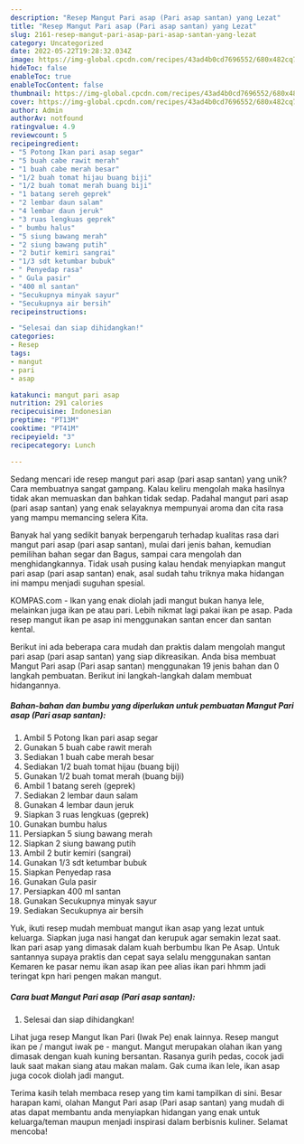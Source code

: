 ```yaml
---
description: "Resep Mangut Pari asap (Pari asap santan) yang Lezat"
title: "Resep Mangut Pari asap (Pari asap santan) yang Lezat"
slug: 2161-resep-mangut-pari-asap-pari-asap-santan-yang-lezat
category: Uncategorized
date: 2022-05-22T19:28:32.034Z
image: https://img-global.cpcdn.com/recipes/43ad4b0cd7696552/680x482cq70/mangut-pari-asap-pari-asap-santan-foto-resep-utama.jpg
hideToc: false
enableToc: true
enableTocContent: false
thumbnail: https://img-global.cpcdn.com/recipes/43ad4b0cd7696552/680x482cq70/mangut-pari-asap-pari-asap-santan-foto-resep-utama.jpg
cover: https://img-global.cpcdn.com/recipes/43ad4b0cd7696552/680x482cq70/mangut-pari-asap-pari-asap-santan-foto-resep-utama.jpg
author: Admin
authorAv: notfound
ratingvalue: 4.9
reviewcount: 5
recipeingredient:
- "5 Potong Ikan pari asap segar"
- "5 buah cabe rawit merah"
- "1 buah cabe merah besar"
- "1/2 buah tomat hijau buang biji"
- "1/2 buah tomat merah buang biji"
- "1 batang sereh geprek"
- "2 lembar daun salam"
- "4 lembar daun jeruk"
- "3 ruas lengkuas geprek"
- " bumbu halus"
- "5 siung bawang merah"
- "2 siung bawang putih"
- "2 butir kemiri sangrai"
- "1/3 sdt ketumbar bubuk"
- " Penyedap rasa"
- " Gula pasir"
- "400 ml santan"
- "Secukupnya minyak sayur"
- "Secukupnya air bersih"
recipeinstructions:

- "Selesai dan siap dihidangkan!"
categories:
- Resep
tags:
- mangut
- pari
- asap

katakunci: mangut pari asap 
nutrition: 291 calories
recipecuisine: Indonesian
preptime: "PT13M"
cooktime: "PT41M"
recipeyield: "3"
recipecategory: Lunch

---
```





Sedang mencari ide resep mangut pari asap (pari asap santan) yang unik? Cara membuatnya sangat gampang. Kalau keliru mengolah maka hasilnya tidak akan memuaskan dan bahkan tidak sedap. Padahal mangut pari asap (pari asap santan) yang enak selayaknya mempunyai aroma dan cita rasa yang mampu memancing selera Kita.





Banyak hal yang sedikit banyak berpengaruh terhadap kualitas rasa dari mangut pari asap (pari asap santan), mulai dari jenis bahan, kemudian pemilihan bahan segar dan Bagus, sampai cara mengolah dan menghidangkannya. Tidak usah pusing kalau hendak menyiapkan mangut pari asap (pari asap santan) enak,      asal sudah tahu triknya maka hidangan ini mampu menjadi suguhan spesial.














KOMPAS.com - Ikan yang enak diolah jadi mangut bukan hanya lele, melainkan juga ikan pe atau pari. Lebih nikmat lagi pakai ikan pe asap. Pada resep mangut ikan pe asap ini menggunakan santan encer dan santan kental.






Berikut ini ada beberapa cara mudah dan praktis dalam mengolah mangut pari asap (pari asap santan) yang siap dikreasikan. Anda bisa membuat Mangut Pari asap (Pari asap santan) menggunakan 19 jenis bahan dan 0 langkah pembuatan. Berikut ini langkah-langkah dalam membuat hidangannya.

<!--inarticleads1-->

##### Bahan-bahan dan bumbu yang diperlukan untuk pembuatan Mangut Pari asap (Pari asap santan):

1. Ambil 5 Potong Ikan pari asap segar
1. Gunakan 5 buah cabe rawit merah
1. Sediakan 1 buah cabe merah besar
1. Sediakan 1/2 buah tomat hijau (buang biji)
1. Gunakan 1/2 buah tomat merah (buang biji)
1. Ambil 1 batang sereh (geprek)
1. Sediakan 2 lembar daun salam
1. Gunakan 4 lembar daun jeruk
1. Siapkan 3 ruas lengkuas (geprek)
1. Gunakan  bumbu halus
1. Persiapkan 5 siung bawang merah
1. Siapkan 2 siung bawang putih
1. Ambil 2 butir kemiri (sangrai)
1. Gunakan 1/3 sdt ketumbar bubuk
1. Siapkan  Penyedap rasa
1. Gunakan  Gula pasir
1. Persiapkan 400 ml santan
1. Gunakan Secukupnya minyak sayur
1. Sediakan Secukupnya air bersih


Yuk, ikuti resep mudah membuat mangut ikan asap yang lezat untuk keluarga. Siapkan juga nasi hangat dan kerupuk agar semakin lezat saat. Ikan pari asap yang dimasak dalam kuah berbumbu Ikan Pe Asap. Untuk santannya supaya praktis dan cepat saya selalu menggunakan santan Kemaren ke pasar nemu ikan asap ikan pee alias ikan pari hhmm jadi teringat kpn hari pengen makan mangut. 

<!--inarticleads2-->

##### Cara buat Mangut Pari asap (Pari asap santan):


1. Selesai dan siap dihidangkan!

Lihat juga resep Mangut Ikan Pari (Iwak Pe) enak lainnya. Resep mangut ikan pe / mangut iwak pe - mangut. Mangut merupakan olahan ikan yang dimasak dengan kuah kuning bersantan. Rasanya gurih pedas, cocok jadi lauk saat makan siang atau makan malam. Gak cuma ikan lele, ikan asap juga cocok diolah jadi mangut. 

Terima kasih telah membaca resep yang tim kami tampilkan di sini. Besar harapan kami, olahan Mangut Pari asap (Pari asap santan) yang mudah di atas dapat membantu anda menyiapkan hidangan yang enak untuk keluarga/teman maupun menjadi inspirasi dalam berbisnis kuliner. Selamat mencoba!
